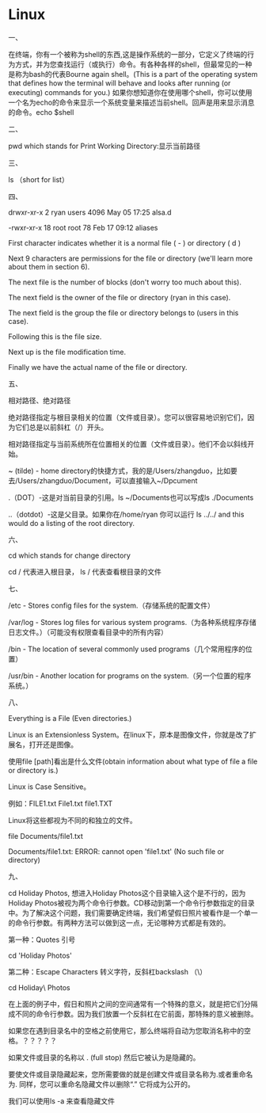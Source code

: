 # Linux

一、

在终端，你有一个被称为shell的东西,这是操作系统的一部分，它定义了终端的行为方式，并为您查找运行（或执行）命令。有各种各样的shell，但最常见的一种是称为bash的代表Bourne again shell。(This is a part of the operating system that defines how the terminal will behave and looks after running (or executing) commands for you.) 如果你想知道你在使用哪个shell，你可以使用一个名为echo的命令来显示一个系统变量来描述当前shell。回声是用来显示消息的命令。echo $shell

二、

pwd which stands for Print Working Directory:显示当前路径

三、

ls （short for list）

四、

drwxr-xr-x  2 ryan users 4096 May 05 17:25 alsa.d

-rwxr-xr-x 18 root root 78 Feb 17 09:12 aliases

First character indicates whether it is a normal file ( - ) or directory ( d )

Next 9 characters are permissions for the file or directory (we'll learn more about them in section 6).

The next file is the number of blocks (don't worry too much about this).

The next field is the owner of the file or directory (ryan in this case).

The next field is the group the file or directory belongs to (users in this case).

Following this is the file size.

Next up is the file modification time.

Finally we have the actual name of the file or directory.

五、

相对路径、绝对路径

绝对路径指定与根目录相关的位置（文件或目录）。您可以很容易地识别它们，因为它们总是以前斜杠（/）开头。

相对路径指定与当前系统所在位置相关的位置（文件或目录）。他们不会以斜线开始。

~ (tilde) - home directory的快捷方式，我的是/Users/zhangduo，比如要去/Users/zhangduo/Document，可以直接输入~/Dpcument

.（DOT）-这是对当前目录的引用。ls ~/Documents也可以写成ls ./Documents

..（dotdot）-这是父目录。如果你在/home/ryan 你可以运行 ls ../../ and this would do a listing of the root directory.

六、

cd which stands for change directory

cd / 代表进入根目录， ls / 代表查看根目录的文件

七、

/etc - Stores config files for the system.（存储系统的配置文件）

/var/log - Stores log files for various system programs.（为各种系统程序存储日志文件。）（可能没有权限查看目录中的所有内容）

/bin - The location of several commonly used programs（几个常用程序的位置）

/usr/bin - Another location for programs on the system.（另一个位置的程序系统。）

八、

Everything is a File (Even directories.)

Linux is an Extensionless System。在linux下，原本是图像文件，你就是改了扩展名，打开还是图像。

使用file [path]看出是什么文件(obtain information about what type of file a file or directory is.)

Linux is Case Sensitive。

例如：FILE1.txt File1.txt file1.TXT

Linux将这些都视为不同的和独立的文件。

file Documents/file1.txt

Documents/file1.txt: ERROR: cannot open 'file1.txt' (No such file or directory)

九、

cd Holiday Photos, 想进入Holiday Photos这个目录输入这个是不行的，因为Holiday Photos被视为两个命令行参数。CD移动到第一个命令行参数指定的目录中。为了解决这个问题，我们需要确定终端，我们希望假日照片被看作是一个单一的命令行参数。有两种方法可以做到这一点，无论哪种方式都是有效的。

第一种：Quotes 引号

cd 'Holiday Photos'

第二种：Escape Characters 转义字符，反斜杠backslash （\）

cd Holiday\ Photos

在上面的例子中，假日和照片之间的空间通常有一个特殊的意义，就是把它们分隔成不同的命令行参数。因为我们放置一个反斜杠在它前面，那特殊的意义被删除。

如果您在遇到目录名中的空格之前使用它，那么终端将自动为您取消名称中的空格。？？？？？

如果文件或目录的名称以 . (full stop) 然后它被认为是隐藏的。

要使文件或目录隐藏起来，您所需要做的就是创建文件或目录名称为.或者重命名为.  同样，您可以重命名隐藏文件以删除“.”
它将成为公开的。

我们可以使用ls -a 来查看隐藏文件








